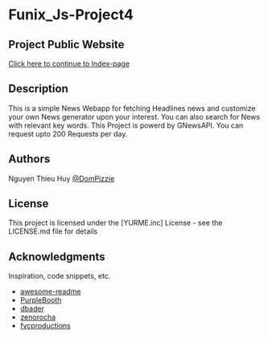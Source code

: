 # Funix_Js-Project4

## Project Public Website
[Click here to continue to Index-page](https://nguyenthieuhuy.github.io/Funix_Js-Project4/Project4.html)

## Description
This is a simple News Webapp for fetching Headlines news and customize your own News generator upon your interest.
You can also search for News with relevant key words.
This Project is powerd by GNewsAPI. You can request upto 200 Requests per day.

## Authors

Nguyen Thieu Huy
[@DomPizzie](https://twitter.com/dompizzie)

## License

This project is licensed under the [YURME.inc] License - see the LICENSE.md file for details

## Acknowledgments

Inspiration, code snippets, etc.
* [awesome-readme](https://github.com/matiassingers/awesome-readme)
* [PurpleBooth](https://gist.github.com/PurpleBooth/109311bb0361f32d87a2)
* [dbader](https://github.com/dbader/readme-template)
* [zenorocha](https://gist.github.com/zenorocha/4526327)
* [fvcproductions](https://gist.github.com/fvcproductions/1bfc2d4aecb01a834b46)
